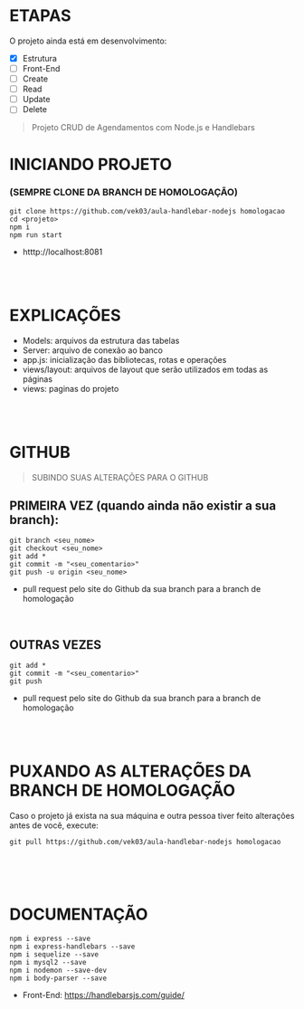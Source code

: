 # ETAPAS
O projeto ainda está em desenvolvimento:

- [x] Estrutura
- [ ] Front-End
- [ ] Create
- [ ] Read
- [ ] Update
- [ ] Delete

> Projeto CRUD de Agendamentos com Node.js e Handlebars

# INICIANDO PROJETO</h1>
### (SEMPRE CLONE DA BRANCH DE HOMOLOGAÇÃO)
```
git clone https://github.com/vek03/aula-handlebar-nodejs homologacao
cd <projeto>
npm i
npm run start
```
- htttp://localhost:8081

<br><br>

# EXPLICAÇÕES
- Models: arquivos da estrutura das tabelas
- Server: arquivo de conexão ao banco
- app.js: inicialização das bibliotecas, rotas e operações
- views/layout: arquivos de layout que serão utilizados em todas as páginas
- views: paginas do projeto 

<br><br>

# GITHUB
> SUBINDO SUAS ALTERAÇÕES PARA O GITHUB
## PRIMEIRA VEZ (quando ainda não existir a sua branch):
```
git branch <seu_nome>
git checkout <seu_nome>
git add *
git commit -m "<seu_comentario>"
git push -u origin <seu_nome>
```
- pull request pelo site do Github da sua branch para a branch de homologação

<br>

## OUTRAS VEZES
```
git add *
git commit -m "<seu_comentario>"
git push
```
- pull request pelo site do Github da sua branch para a branch de homologação

<br><br>

# PUXANDO AS ALTERAÇÕES DA BRANCH DE HOMOLOGAÇÃO
Caso o projeto já exista na sua máquina e outra pessoa tiver feito alterações antes de você, execute:
```
git pull https://github.com/vek03/aula-handlebar-nodejs homologacao
```

<br><br><br>

# DOCUMENTAÇÃO
```
npm i express --save
npm i express-handlebars --save
npm i sequelize --save
npm i mysql2 --save
npm i nodemon --save-dev
npm i body-parser --save
```

- Front-End: https://handlebarsjs.com/guide/
